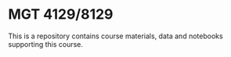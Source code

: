 # MGT 4129/8129 

This is a repository contains course materials, data and notebooks supporting this course. 
